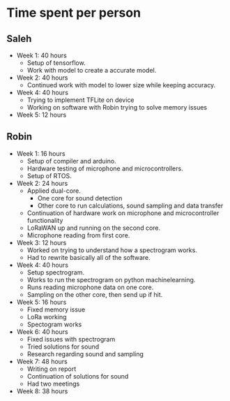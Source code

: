 # Time spent per person

## Saleh
* Week 1: 40 hours
  * Setup of tensorflow.
  * Work with model to create a accurate model.
* Week 2: 40 hours
  * Continued work with model to lower size while keeping accuracy.
* Week 4: 40 hours
  * Trying to implement TFLite on device
  * Working on software with Robin trying to solve memory issues
* Week 5: 12 hours

## Robin
* Week 1: 16 hours
  * Setup of compiler and arduino.
  * Hardware testing of microphone and microcontrollers.
  * Setup of RTOS.
* Week 2: 24 hours
  * Applied dual-core.
    * One core for sound detection
    * Other core to run calculations, sound sampling and data transfer
  * Continuation of hardware work on microphone and microcontroller functionality
  * LoRaWAN up and running on the second core.
  * Microphone reading from first core.
* Week 3: 12 hours
  * Worked on trying to understand how a spectrogram works.
  * Had to rewrite basically all of the software.
* Week 4: 40 hours
  * Setup spectrogram.
  * Works to run the spectrogram on python machinelearning.
  * Runs reading microphone data on one core.
  * Sampling on the other core, then send up if hit.
* Week 5: 16 hours
  * Fixed memory issue
  * LoRa working
  * Spectogram works
* Week 6: 40 hours
  * Fixed issues with spectrogram
  * Tried solutions for sound
  * Research regarding sound and sampling
* Week 7: 48 hours
  * Writing on report
  * Continuation of solutions for sound
  * Had two meetings
* Week 8: 38 hours